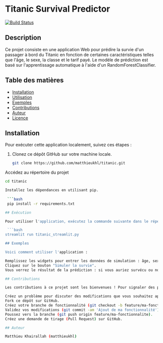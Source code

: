 # Titanic Survival Predictor

[![Build Status](https://travis-ci.org/matthieukhl/titanic.svg?branch=main)](https://travis-ci.org/matthieukhl/titanic)

## Description

Ce projet consiste en une application Web pour prédire la survie d'un passager à bord du Titanic en fonction de certaines caractéristiques telles que l'âge, le sexe, la classe et le tarif payé. Le modèle de prédiction est basé sur l'apprentissage automatique à l'aide d'un RandomForestClassifier.

## Table des matières

- [Installation](#installation)
- [Utilisation](#utilisation)
- [Exemples](#exemples)
- [Contributions](#contributions)
- [Auteur](#auteur)
- [Licence](#licence)

## Installation

Pour exécuter cette application localement, suivez ces étapes :

1. Clonez ce dépôt GitHub sur votre machine locale.

   ```bash
   git clone https://github.com/matthieukhl/titanic.git

Accédez au répertoire du projet

  ```bash
  cd titanic

Installez les dépendances en utilisant pip.
   
   ```bash
   pip install -r requirements.txt

## Exécution

Pour utiliser l'application, exécutez la commande suivante dans le répertoire du projet :

   ```bash
  streamlit run titanic_streamlit.py

## Exemples

Voici comment utiliser l'application :

Remplissez les widgets pour entrer les données de simulation : âge, sexe, classe et tarif.
Cliquez sur le bouton "Simuler la survie".
Vous verrez le résultat de la prédiction : si vous auriez survécu ou non au naufrage du Titanic.

## Contributions

Les contributions à ce projet sont les bienvenues ! Pour signaler des problèmes, soumettre des demandes de fusion ou contribuer au code, veuillez suivre les étapes suivantes :

Créez un problème pour discuter des modifications que vous souhaitez apporter.
Fork ce dépôt sur GitHub.
Créez votre branche de fonctionnalité (git checkout -b feature/ma-fonctionnalite).
Validez vos modifications (git commit -am 'Ajout de ma fonctionnalité').
Poussez vers la branche (git push origin feature/ma-fonctionnalite).
Créez une demande de tirage (Pull Request) sur GitHub.

## Auteur

Matthieu Khairallah (matthieukhl)
  

